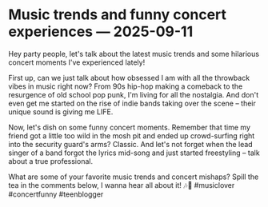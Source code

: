 # Music trends and funny concert experiences — 2025-09-11

Hey party people, let's talk about the latest music trends and some hilarious concert moments I've experienced lately! 

First up, can we just talk about how obsessed I am with all the throwback vibes in music right now? From 90s hip-hop making a comeback to the resurgence of old school pop punk, I'm living for all the nostalgia. And don't even get me started on the rise of indie bands taking over the scene – their unique sound is giving me LIFE.

Now, let's dish on some funny concert moments. Remember that time my friend got a little too wild in the mosh pit and ended up crowd-surfing right into the security guard's arms? Classic. And let's not forget when the lead singer of a band forgot the lyrics mid-song and just started freestyling – talk about a true professional.

What are some of your favorite music trends and concert mishaps? Spill the tea in the comments below, I wanna hear all about it! 🎶🤘 #musiclover #concertfunny #teenblogger